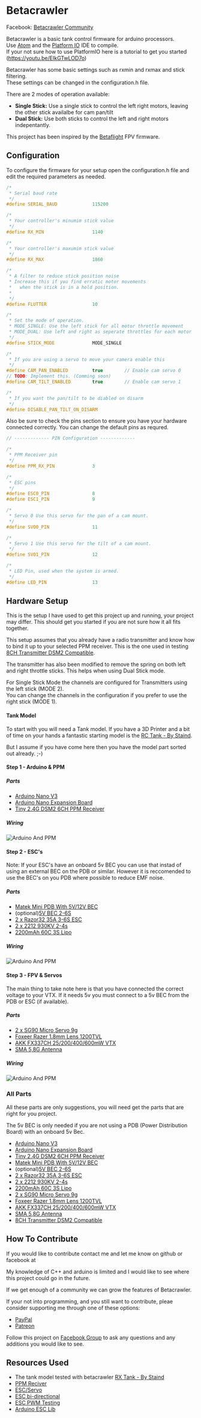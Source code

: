 # Betacrawler

Facebook: [Betacrawler Community](https://www.facebook.com/groups/307432330496662)

Betacrawler is a basic tank control firmware for arduino processors.  
Use [Atom](https://atom.io/) and the [Platform IO](https://platformio.org/) IDE to compile.  
If your not sure how to use PlatformIO here is a tutorial to get you started (https://youtu.be/EIkGTwLOD7o)

Betacrawler has some basic settings such as rxmin and rxmax and stick filtering.   
These settings can be changed in the configuration.h file.

There are 2 modes of operation available:
  - __Single Stick:__ Use a single stick to control the left right
            motors, leaving the other stick availalbe for cam pan/tilt
  - __Dual Stick:__ Use both sticks to control the left and right motors indepentantly.

This project has been inspired by the [Betaflight](https://github.com/betaflight) FPV firmware.

## Configuration

To configure the firmware for your setup open the configuration.h file and edit
the required parameters as needed.

```cpp
/*
 * Serial baud rate
 */
#define SERIAL_BAUD             115200

/*
 * Your controller's minumim stick value
 */
#define RX_MIN                  1140

/*
 * Your controller's maxumim stick value
 */
#define RX_MAX                  1860

/*
 * A filter to reduce stick position noise
 * Increase this if you find erratic motor movements 
 *   when the stick is in a hold position.
 * 
 */
#define FLUTTER                 10

/*
 * Set the mode of operation.
 * MODE_SINGLE: Use the left stick for all motor throttle movement
 * MODE_DUAL: Use left and right as seperate throttles for each motor
 */
#define STICK_MODE              MODE_SINGLE

/*
 * If you are using a servo to move your camera enable this
 */
#define CAM_PAN_ENABLED         true        // Enable cam servo 0
// TODO: Implement this. (Comming soon)
#define CAM_TILT_ENABLED        true        // Enable cam servo 1

/*
 * If you want the pan/tilt to be diabled on disarm
 */
#define DISABLE_PAN_TILT_ON_DISARM
```

Also be sure to check the pins section to ensure you have your hardware connected correctly. 
You can change the default pins as requred.

```cpp
// ------------- PIN Configuration -------------

/*
 * PPM Receiver pin
 */
#define PPM_RX_PIN              3

/*
 * ESC pins
 */
#define ESC0_PIN                8
#define ESC1_PIN                9

/*
 * Servo 0 Use this servo for the pan of a cam mount.
 */
#define SVO0_PIN                11

/*
 * Servo 1 Use this servo for the tilt of a cam mount.
 */
#define SVO1_PIN                12

/*
 * LED Pin, used when the system is armed.
 */
#define LED_PIN                 13
```



## Hardware Setup

This is the setup I have used to get this project up and running, your project may differ. 
This should get you started if you are not sure how it all fits together.

This setup assumes that you already have a radio transmitter and know how to bind it up 
to your selected PPM receiver. This is the one used in testing [8CH Transmitter DSM2 Compatible](https://www.banggood.com/custlink/KGDYcLmCMg).  

The transmitter has also been modified to remove the spring on both left and right throttle sticks. 
This helps when using Dual Stick mode.

For Single Stick Mode the channels are configured for Transmitters using the left stick (MODE 2).   
You can change the channels in the configuration if you prefer to use the right stick (MODE 1).


#### Tank Model

To start with you will need a Tank model. If you have a 3D Printer and a bit of time on your hands
a fantastic starting model is the [RC Tank - By Staind](https://www.thingiverse.com/thing:2414983).

But I assume if you have come here then you have the model part sorted out already. ;-)


#### Step 1 - Arduino & PPM 

##### Parts
  * [Arduino Nano V3](https://www.banggood.com/custlink/mKDyWl3pU3)
  * [Arduino Nano Expansion Board](https://www.banggood.com/custlink/KKmRpavpqC)
  * [Tiny 2.4G DSM2 6CH PPM Receiver](https://www.banggood.com/custlink/GDmycOmcUI)

##### Wiring

![Arduino And PPM](media/ArduinoPPM.png)


#### Step 2 - ESC's

Note: If your ESC's have an onboard 5v BEC you can use that instad of using an external BEC on the PDB or similar.
      However it is reccomended to use the BEC's on you PDB where possible to reduce EMF noise.

##### Parts
  * [Matek Mini PDB With 5V/12V BEC](https://www.banggood.com/custlink/m3vErjGJM1)
  * (optional)[5V BEC 2-6S](https://www.banggood.com/custlink/mGDYJO3rfE)
  * [2 x Razor32 35A 3-6S ESC](https://www.banggood.com/custlink/v3GhrL3Jwc)
  * [2 x 2212 930KV 2-4s](https://www.banggood.com/custlink/mK3ypomrfZ)
  * [2200mAh 60C 3S Lipo](https://www.banggood.com/custlink/3GKyWLGtm5)

##### Wiring

![Arduino And PPM](media/ESC_Motor.png)



#### Step 3 - FPV & Servos

The main thing to take note here is that you have connected the correct voltage to your VTX.
If it needs 5v you must connect to a 5v BEC from the PDB or ESC (if available).

##### Parts
  * [2 x SG90 Micro Servo 9g](https://www.banggood.com/custlink/DmDRJaGp76)
  * [Foxeer Razer 1.8mm Lens 1200TVL](https://www.banggood.com/custlink/vvDyrOmpu2)
  * [AKK FX337CH 25/200/400/600mW VTX](https://www.banggood.com/custlink/m3mypOGH3m)
  * [SMA 5,8G Antenna](https://www.banggood.com/custlink/vGKRcOGPGc)

##### Wiring

![Arduino And PPM](media/FPV_SERVO.png)


### All Parts

All these parts are only suggestions, you will need get the parts that are right for you project.

The 5v BEC is only needed if you are not using a PDB (Power Distribution Board) with an onboard 5v Bec.

  * [Arduino Nano V3](https://www.banggood.com/custlink/mKDyWl3pU3)
  * [Arduino Nano Expansion Board](https://www.banggood.com/custlink/KKmRpavpqC)
  * [Tiny 2.4G DSM2 6CH PPM Receiver](https://www.banggood.com/custlink/GDmycOmcUI)
  * [Matek Mini PDB With 5V/12V BEC](https://www.banggood.com/custlink/m3vErjGJM1)
  * (optional)[5V BEC 2-6S](https://www.banggood.com/custlink/mGDYJO3rfE)
  * [2 x Razor32 35A 3-6S ESC](https://www.banggood.com/custlink/v3GhrL3Jwc)
  * [2 x 2212 930KV 2-4s](https://www.banggood.com/custlink/mK3ypomrfZ)
  * [2200mAh 60C 3S Lipo](https://www.banggood.com/custlink/3GKyWLGtm5)
  * [2 x SG90 Micro Servo 9g](https://www.banggood.com/custlink/DmDRJaGp76)
  * [Foxeer Razer 1.8mm Lens 1200TVL](https://www.banggood.com/custlink/vvDyrOmpu2)
  * [AKK FX337CH 25/200/400/600mW VTX](https://www.banggood.com/custlink/m3mypOGH3m)
  * [SMA 5,8G Antenna](https://www.banggood.com/custlink/vGKRcOGPGc)
  * [8CH Transmitter DSM2 Compatible](https://www.banggood.com/custlink/KGDYcLmCMg)



## How To Contribute

If you would like to contribute contact me and let me know on github or facebook at 

My knowledge of C++ and arduino is limited and I would like to see where this project could go in the future.

If we get enough of a community we can grow the features of Betacrawler.

If your not into programming, and you still want to contribute, pleae consider supporting me through one of these options:

  * [PayPal](https://www.paypal.com/paypalme/tropotek)
  * [Patreon](https://www.patreon.com/tropotek)

Follow this project on [Facebook Group](https://www.facebook.com/groups/307432330496662) to ask any questions and any additions you would like to see.


## Resources Used
  - The tank model tested with betacrawler [RX Tank - By Staind](https://www.thingiverse.com/thing:2414983)
  - [PPM Reciver](https://github.com/Nikkilae/PPM-reader)
  - [ESC/Servo](https://www.instructables.com/id/ESC-Programming-on-Arduino-Hobbyking-ESC/)
  - [ESC bi-directional](https://www.youtube.com/watch?v=jBr-ZLMt4W4)
  - [ESC PWM Testing](https://github.com/MikeysLab/BrushlessESCviaPWM/blob/master/EscPWMTesting/EscPWMTesting.ino)
  - [Arduino ESC Lib](https://www.robotshop.com/community/blog/show/rc-speed-controller-esc-arduino-library)



